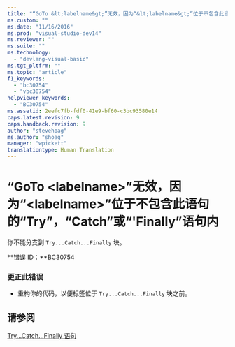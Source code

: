 ```yaml
---
title: "“GoTo &lt;labelname&gt;”无效，因为“&lt;labelname&gt;”位于不包含此语句的“Try”，“Catch”或“&#39;Finally”语句内 | Microsoft Docs"
ms.custom: ""
ms.date: "11/16/2016"
ms.prod: "visual-studio-dev14"
ms.reviewer: ""
ms.suite: ""
ms.technology: 
  - "devlang-visual-basic"
ms.tgt_pltfrm: ""
ms.topic: "article"
f1_keywords: 
  - "bc30754"
  - "vbc30754"
helpviewer_keywords: 
  - "BC30754"
ms.assetid: 2eefc7fb-fdf0-41e9-bf60-c3bc93580e14
caps.latest.revision: 9
caps.handback.revision: 9
author: "stevehoag"
ms.author: "shoag"
manager: "wpickett"
translationtype: Human Translation
---
```

# “GoTo &lt;labelname&gt;”无效，因为“&lt;labelname&gt;”位于不包含此语句的“Try”，“Catch”或“&#39;Finally”语句内
你不能分支到 `Try...Catch...Finally` 块。  
  
 **错误 ID：**BC30754  
  
### 更正此错误  
  
-   重构你的代码，以便标签位于 `Try...Catch...Finally` 块之前。  
  
## 请参阅  
 [Try...Catch...Finally 语句](../../visual-basic/language-reference/statements/try-catch-finally-statement.md)